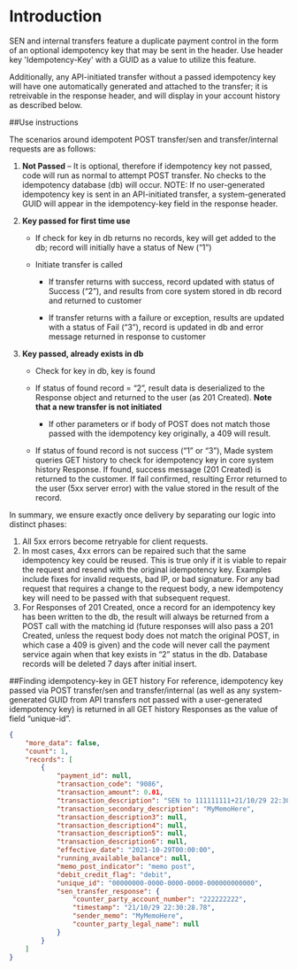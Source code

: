 # Introduction
SEN and internal transfers feature a duplicate payment control in the form of an optional idempotency key that may be sent in the header. Use header key 'Idempotency-Key' with a GUID as a value to utilize this feature.

Additionally, any API-initiated transfer without a passed idempotency key will have one automatically generated and attached to the transfer; it is retreivable in the response header, and will display in your account history as described below.

##Use instructions

The scenarios around idempotent POST transfer/sen and transfer/internal requests are as follows:
1.	**Not Passed** – It is optional, therefore if idempotency key not passed, code will run as normal to attempt POST transfer. No checks to the idempotency database (db) will occur. NOTE: If no user-generated idempotency key is sent in an API-initiated transfer, a system-generated GUID will appear in the idempotency-key field in the response header.  

2.	**Key passed for first time use**
    * If check for key in db returns no records, key will get added to the db; record will initially have a status of New (“1”)
  
    * Initiate transfer is called
      * If transfer returns with success, record updated with status of Success (“2”), and results from core system stored in db record and returned to customer
  
      * If transfer returns with a failure or exception, results are updated with a status of Fail (“3”), record is updated in db and error message returned in response to customer
3.	**Key passed, already exists in db**
    * Check for key in db, key is found
  
    * If status of found record = “2”, result data is deserialized to the Response object and returned to the user (as 201 Created). **Note that a new transfer is not initiated**
      * If other parameters or if body of POST does not match those passed with the idempotency key originally, a 409 will result.
    * If status of found record is not success (“1” or “3”), Made system queries GET history to check for idempotency key in core system history Response. If found, success message (201 Created) is returned to the customer. If fail confirmed, resulting Error returned to the user (5xx server error) with the value stored in the result of the record.





In summary, we ensure exactly once delivery by separating our logic into distinct phases: 
1. All 5xx errors become retryable for client requests. 
2. In most cases, 4xx errors can be repaired such that the same idempotency key could be reused. This is true only if it is viable to repair the request and resend with the original idempotency key. Examples include fixes for invalid requests, bad IP, or bad signature. For any bad request that requires a change to the request body, a new idempotency key will need to be passed with that subsequent request.
3. For Responses of 201 Created, once a record for an idempotency key has been written to the db, the result will always be returned from a POST call with the matching id (future responses will also pass a 201 Created, unless the request body does not match the original POST, in which case a 409 is given) and the code will never call the payment service again when that key exists in “2” status in the db. Database records will be deleted 7 days after initial insert.




##Finding idempotency-key in GET history
For reference, idempotency key passed via POST transfer/sen and transfer/internal (as well as any system-generated GUID from API transfers not passed with a user-generated idempotency key) is returned in all GET history Responses as the value of field “unique-id”. 


<!-- <ul><li></li><li></li><li></li></ul> -->
```json
{
    "more_data": false,
    "count": 1,
    "records": [
        {
            "payment_id": null,
            "transaction_code": "9086",
            "transaction_amount": 0.01,
            "transaction_description": "SEN to 111111111+21/10/29 22:30:28.78",
            "transaction_secondary_description": "MyMemoHere",
            "transaction_description3": null,
            "transaction_description4": null,
            "transaction_description5": null,
            "transaction_description6": null,
            "effective_date": "2021-10-29T00:00:00",
            "running_available_balance": null,
            "memo_post_indicator": "memo post",
            "debit_credit_flag": "debit",
            "unique_id": "00000000-0000-0000-0000-000000000000",
            "sen_transfer_response": {
                "counter_party_account_number": "222222222",
                "timestamp": "21/10/29 22:30:28.78",
                "sender_memo": "MyMemoHere",
                "counter_party_legal_name": null
            }
        }
    ]
}